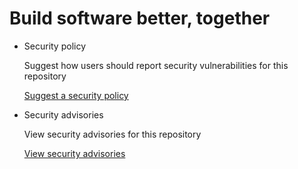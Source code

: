 # Build software better, together

* Security policy

   Suggest how users should report security vulnerabilities for this repository

   [Suggest a security policy](https://github.com/bcdavasconcelos/DEVONthink-3/security/policy)

* Security advisories

   View security advisories for this repository

  [View security advisories](https://github.com/bcdavasconcelos/DEVONthink-3/security/advisories)

